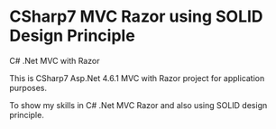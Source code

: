 # CSharp7 MVC Razor using SOLID Design Principle
C# .Net MVC with Razor

This is CSharp7 Asp.Net 4.6.1 MVC with Razor project for application purposes. 

To show my skills in C# .Net MVC Razor and also using SOLID design principle.
